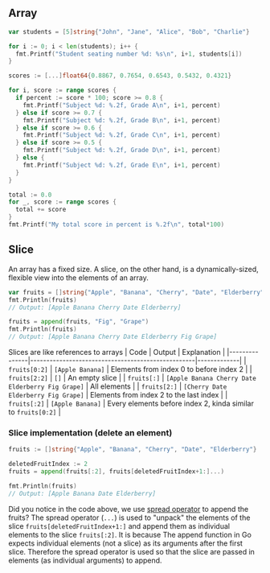 ## Array
```go
var students = [5]string{"John", "Jane", "Alice", "Bob", "Charlie"}

for i := 0; i < len(students); i++ {
  fmt.Printf("Student seating number %d: %s\n", i+1, students[i])
}
```
```go
scores := [...]float64{0.8867, 0.7654, 0.6543, 0.5432, 0.4321}

for i, score := range scores {
  if percent := score * 100; score >= 0.8 {
    fmt.Printf("Subject %d: %.2f, Grade A\n", i+1, percent)
  } else if score >= 0.7 {
    fmt.Printf("Subject %d: %.2f, Grade B\n", i+1, percent)
  } else if score >= 0.6 {
    fmt.Printf("Subject %d: %.2f, Grade C\n", i+1, percent)
  } else if score >= 0.5 {
    fmt.Printf("Subject %d: %.2f, Grade D\n", i+1, percent)
  } else {
    fmt.Printf("Subject %d: %.2f, Grade E\n", i+1, percent)
  }
}

total := 0.0
for _, score := range scores {
  total += score
}
fmt.Printf("My total score in percent is %.2f\n", total*100)
```

## Slice
An array has a fixed size. A slice, on the other hand, is a dynamically-sized, flexible view into the elements of an array.  
```go
var fruits = []string{"Apple", "Banana", "Cherry", "Date", "Elderberry"}
fmt.Println(fruits)
// Output: [Apple Banana Cherry Date Elderberry]

fruits = append(fruits, "Fig", "Grape")
fmt.Println(fruits)
// Output: [Apple Banana Cherry Date Elderberry Fig Grape]
```
Slices are like references to arrays
|      Code     |                      Output                       | Explanation |
|---------------|---------------------------------------------------|-------------|
| `fruits[0:2]` | `[Apple Banana]`                                  | Elements from index 0 to before index 2 |
| `fruits[2:2]` | `[]`                                              | An empty slice |
| `fruits[:]`   | `[Apple Banana Cherry Date Elderberry Fig Grape]` | All elements |
| `fruits[2:]`  | `[Cherry Date Elderberry Fig Grape]`               | Elements from index 2 to the last index |
| `fruits[:2]`  | `[Apple Banana]`                                  | Every elements before index 2, kinda similar to `fruits[0:2]` |

### Slice implementation (delete an element)
```go
fruits := []string{"Apple", "Banana", "Cherry", "Date", "Elderberry"}

deletedFruitIndex := 2
fruits = append(fruits[:2], fruits[deletedFruitIndex+1:]...)

fmt.Println(fruits)
// Output: [Apple Banana Date Elderberry]
```
Did you notice in the code above, we use [spread operator](3-variadic-funtion.md#menggunakan-slice-sebagai-argumen) to append the fruits? The spread operator (`...`) is used to "unpack" the elements of the slice `fruits[deletedFruitIndex+1:]` and append them as individual elements to the slice `fruits[:2]`. It is because The append function in Go expects individual elements (not a slice) as its arguments after the first slice. Therefore the spread operator is used so that the slice are passed in elements (as individual arguments) to append.
